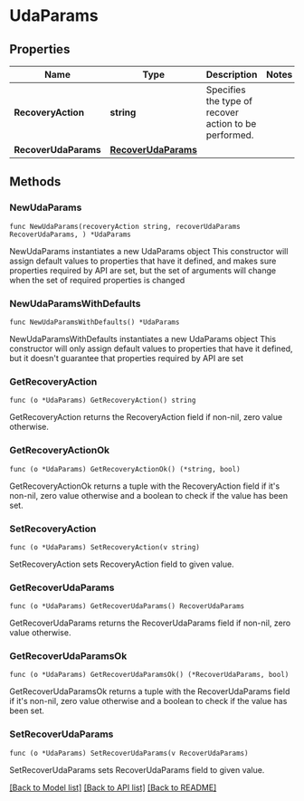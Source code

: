 # UdaParams

## Properties

Name | Type | Description | Notes
------------ | ------------- | ------------- | -------------
**RecoveryAction** | **string** | Specifies the type of recover action to be performed. | 
**RecoverUdaParams** | [**RecoverUdaParams**](RecoverUdaParams.md) |  | 

## Methods

### NewUdaParams

`func NewUdaParams(recoveryAction string, recoverUdaParams RecoverUdaParams, ) *UdaParams`

NewUdaParams instantiates a new UdaParams object
This constructor will assign default values to properties that have it defined,
and makes sure properties required by API are set, but the set of arguments
will change when the set of required properties is changed

### NewUdaParamsWithDefaults

`func NewUdaParamsWithDefaults() *UdaParams`

NewUdaParamsWithDefaults instantiates a new UdaParams object
This constructor will only assign default values to properties that have it defined,
but it doesn't guarantee that properties required by API are set

### GetRecoveryAction

`func (o *UdaParams) GetRecoveryAction() string`

GetRecoveryAction returns the RecoveryAction field if non-nil, zero value otherwise.

### GetRecoveryActionOk

`func (o *UdaParams) GetRecoveryActionOk() (*string, bool)`

GetRecoveryActionOk returns a tuple with the RecoveryAction field if it's non-nil, zero value otherwise
and a boolean to check if the value has been set.

### SetRecoveryAction

`func (o *UdaParams) SetRecoveryAction(v string)`

SetRecoveryAction sets RecoveryAction field to given value.


### GetRecoverUdaParams

`func (o *UdaParams) GetRecoverUdaParams() RecoverUdaParams`

GetRecoverUdaParams returns the RecoverUdaParams field if non-nil, zero value otherwise.

### GetRecoverUdaParamsOk

`func (o *UdaParams) GetRecoverUdaParamsOk() (*RecoverUdaParams, bool)`

GetRecoverUdaParamsOk returns a tuple with the RecoverUdaParams field if it's non-nil, zero value otherwise
and a boolean to check if the value has been set.

### SetRecoverUdaParams

`func (o *UdaParams) SetRecoverUdaParams(v RecoverUdaParams)`

SetRecoverUdaParams sets RecoverUdaParams field to given value.



[[Back to Model list]](../README.md#documentation-for-models) [[Back to API list]](../README.md#documentation-for-api-endpoints) [[Back to README]](../README.md)


